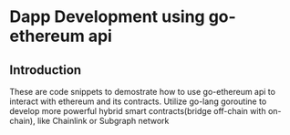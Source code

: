# Dapp Development using go-ethereum api


## Introduction

These are code snippets to demostrate how to use go-ethereum api to interact with ethereum and its contracts.
Utilize go-lang goroutine to develop more powerful hybrid smart contracts(bridge off-chain with on-chain), like Chainlink or Subgraph network
